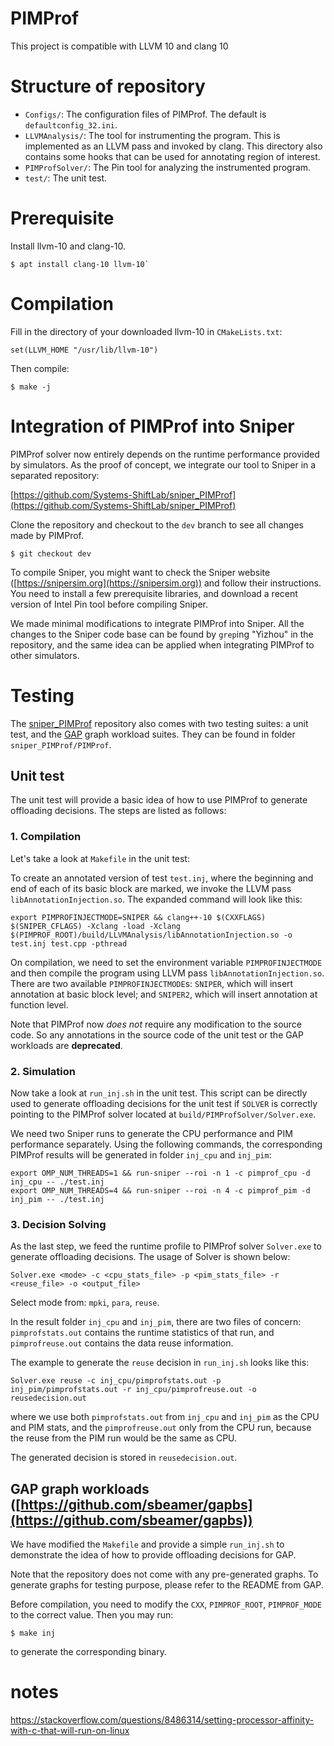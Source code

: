 # PIMProf
This project is compatible with LLVM 10 and clang 10

# Structure of repository
* `Configs/`: The configuration files of PIMProf. The default is `defaultconfig_32.ini`.
* `LLVMAnalysis/`: The tool for instrumenting the program. This is implemented as an LLVM pass and invoked by clang. This directory also contains some hooks that can be used for annotating region of interest.
* `PIMProfSolver/`: The Pin tool for analyzing the instrumented program.
* `test/`: The unit test.

# Prerequisite
Install llvm-10 and clang-10.
```
$ apt install clang-10 llvm-10` 
```
# Compilation
Fill in the directory of your downloaded llvm-10 in `CMakeLists.txt`:
```
set(LLVM_HOME "/usr/lib/llvm-10")
```
Then compile:
```
$ make -j
```
# Integration of PIMProf into Sniper
PIMProf solver now entirely depends on the runtime performance provided by simulators. As the proof of concept, we integrate our tool to Sniper in a separated repository:

[https://github.com/Systems-ShiftLab/sniper_PIMProf](https://github.com/Systems-ShiftLab/sniper_PIMProf)

Clone the repository and checkout to the `dev` branch to see all changes made by PIMProf.
```
$ git checkout dev
```
To compile Sniper, you might want to check the Sniper website ([https://snipersim.org](https://snipersim.org)) and follow their instructions. You need to install a few prerequisite libraries, and download a recent version of Intel Pin tool before compiling Sniper.

We made minimal modifications to integrate PIMProf into Sniper. All the changes to the Sniper code base can be found by `grep`ing "Yizhou" in the repository, and the same idea can be applied when integrating PIMProf to other simulators.

# Testing
The [sniper_PIMProf](https://github.com/Systems-ShiftLab/sniper_PIMProf) repository also comes with two testing suites: a unit test, and the [GAP](https://github.com/sbeamer/gapbs) graph workload suites. They can be found in folder `sniper_PIMProf/PIMProf`.

## Unit test

The unit test will provide a basic idea of how to use PIMProf to generate offloading decisions. The steps are listed as follows:

### 1. Compilation

Let's take a look at `Makefile` in the unit test:

To create an annotated version of test `test.inj`, where the beginning and end of each of its basic block are marked, we invoke the LLVM pass `libAnnotationInjection.so`. The expanded command will look like this:
```
export PIMPROFINJECTMODE=SNIPER && clang++-10 $(CXXFLAGS) $(SNIPER_CFLAGS) -Xclang -load -Xclang $(PIMPROF_ROOT)/build/LLVMAnalysis/libAnnotationInjection.so -o test.inj test.cpp -pthread
```

On compilation, we need to set the environment variable `PIMPROFINJECTMODE` and then compile the program using LLVM pass `libAnnotationInjection.so`.
There are two available `PIMPROFINJECTMODE`s: `SNIPER`, which will insert annotation at basic block level; and `SNIPER2`, which will insert annotation at function level.

Note that PIMProf now _does not_ require any modification to the source code. So any annotations in the source code of the unit test or the GAP workloads are **deprecated**.

### 2. Simulation
Now take a look at `run_inj.sh` in the unit test. This script can be directly used to generate offloading decisions for the unit test if `SOLVER` is correctly pointing to the PIMProf solver located at `build/PIMProfSolver/Solver.exe`.

We need two Sniper runs to generate the CPU performance and PIM performance separately. Using the following commands, the corresponding PIMProf results will be generated in folder `inj_cpu` and `inj_pim`:
```
export OMP_NUM_THREADS=1 && run-sniper --roi -n 1 -c pimprof_cpu -d inj_cpu -- ./test.inj
export OMP_NUM_THREADS=4 && run-sniper --roi -n 4 -c pimprof_pim -d inj_pim -- ./test.inj
```

### 3. Decision Solving
As the last step, we feed the runtime profile to PIMProf solver `Solver.exe` to generate offloading decisions. The usage of Solver is shown below:
```
Solver.exe <mode> -c <cpu_stats_file> -p <pim_stats_file> -r <reuse_file> -o <output_file>
```
Select mode from: `mpki`, `para`, `reuse`.

In the result folder `inj_cpu` and `inj_pim`, there are two files of concern: `pimprofstats.out` contains the runtime statistics of that run, and `pimprofreuse.out` contains the data reuse information.

The example to generate the `reuse` decision in `run_inj.sh` looks like this:
```
Solver.exe reuse -c inj_cpu/pimprofstats.out -p inj_pim/pimprofstats.out -r inj_cpu/pimprofreuse.out -o reusedecision.out
```
where we use both `pimprofstats.out` from `inj_cpu` and `inj_pim` as the CPU and PIM stats, and the `pimprofreuse.out` only from the CPU run, because the reuse from the PIM run would be the same as CPU.

The generated decision is stored in `reusedecision.out`.


## GAP graph workloads ([https://github.com/sbeamer/gapbs](https://github.com/sbeamer/gapbs))
We have modified the `Makefile` and provide a simple `run_inj.sh` to demonstrate the idea of how to provide offloading decisions for GAP.

Note that the repository does not come with any pre-generated graphs. To generate graphs for testing purpose, please refer to the README from GAP.

Before compilation, you need to modify the `CXX`, `PIMPROF_ROOT`, `PIMPROF_MODE` to the correct value.
Then you may run:
```
$ make inj
```
to generate the corresponding binary.

# notes
https://stackoverflow.com/questions/8486314/setting-processor-affinity-with-c-that-will-run-on-linux

